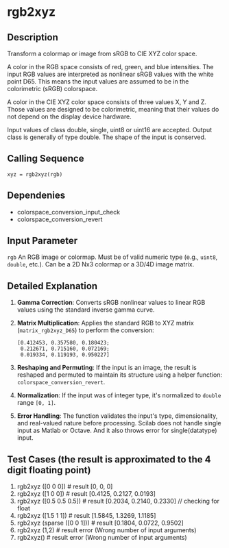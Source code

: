 
# rgb2xyz 

## Description

Transform a colormap or image from sRGB to CIE XYZ color space.

A color in the RGB space consists of red, green, and blue intensities. The input RGB values are interpreted as nonlinear sRGB values with the white point D65. This means the input values are assumed to be in the colorimetric (sRGB) colorspace.

A color in the CIE XYZ color space consists of three values X, Y and Z. Those values are designed to be colorimetric, meaning that their values do not depend on the display device hardware.

Input values of class double, single, uint8 or uint16 are accepted. Output class is generally of type double. The shape of the input is conserved.

## Calling Sequence

```
xyz = rgb2xyz(rgb)
```
## Dependenies
* colorspace_conversion_input_check
* colorspace_conversion_revert

## Input Parameter

`rgb`    An RGB image or colormap. Must be of valid numeric type (e.g., `uint8`, 
             `double`, etc.). Can be a 2D Nx3 colormap or a 3D/4D image matrix. 


## Detailed Explanation

1. **Gamma Correction**: Converts sRGB nonlinear values to linear RGB values using the standard inverse gamma curve.

2. **Matrix Multiplication**: Applies the standard RGB to XYZ matrix (`matrix_rgb2xyz_D65`) to perform the conversion:
   ```
   [0.412453, 0.357580, 0.180423;
    0.212671, 0.715160, 0.072169;
    0.019334, 0.119193, 0.950227]
   ```

3. **Reshaping and Permuting**: If the input is an image, the result is reshaped and permuted to maintain its structure using a helper function: `colorspace_conversion_revert`.

4. **Normalization**: If the input was of integer type, it's normalized to `double` range `[0, 1]`.

5. **Error Handling**: The function validates the input's type, dimensionality, and real-valued nature before processing. Scilab does not handle single input as Matlab or Octave. And it also throws error for single(datatype) input.


## Test Cases  (the result is approximated to the 4 digit floating point)
1. rgb2xyz ([0 0 0])    # result [0, 0, 0]   
2. rgb2xyz ([1 0 0])    # result [0.4125, 0.2127, 0.0193]
3. rgb2xyz ([0.5 0.5 0.5]) # result [0.2034, 0.2140, 0.2330]   // checking for float
4. rgb2xyz ([1.5 1 1])    # result [1.5845, 1.3269, 1.1185]
5. rgb2xyz (sparse ([0 0 1]))  # result [0.1804, 0.0722, 0.9502]
6. rgb2xyz (1,2)  # result error (Wrong number of input arguments)
7. rgb2xyz()   # result error (Wrong number of input arguments)
